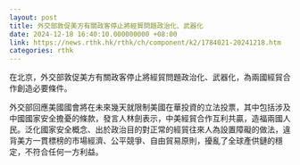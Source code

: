 ```yaml
---
layout: post
title: 外交部敦促美方有關政客停止將經貿問題政治化、武器化
date: 2024-12-18 16:40:10.000000000 +08:00
link: https://news.rthk.hk/rthk/ch/component/k2/1784021-20241218.htm
categories: rthk
---
```


在北京，外交部敦促美方有關政客停止將經貿問題政治化、武器化，為兩國經貿合作創造必要條件。

外交部回應美國國會將在未來幾天就限制美國在華投資的立法投票，其中包括涉及中國國家安全擔憂的條款，發言人林劍表示，中美經貿合作互利共贏，造福兩國人民。泛化國家安全概念、出於政治目的對正常的經貿往來人為設置障礙的做法，違背美方一貫標榜的市場經濟、公平競爭、自由貿易原則，擾亂了全球產供鏈的穩定，不符合任何一方利益。

